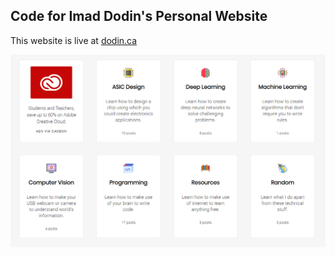 ## Code for Imad Dodin's Personal Website

This website is live at [dodin.ca](https://dodin.ca)


![blog](/images/blog-screenshot.png)
